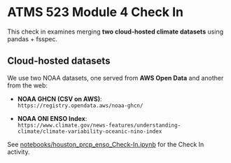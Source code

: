 # ATMS 523 Module 4 Check In

This check in examines merging **two cloud-hosted climate datasets** using pandas + fsspec.

## Cloud-hosted datasets

We use two NOAA datasets, one served from **AWS Open Data** and another from the web:

- **NOAA GHCN (CSV on AWS)**:  
  `https://registry.opendata.aws/noaa-ghcn/`

- **NOAA ONI ENSO Index**:  
  `https://www.climate.gov/news-features/understanding-climate/climate-variability-oceanic-nino-index`

See [notebooks/houston_prcp_enso_Check-In.ipynb](notebooks/houston_prcp_enso_Check-In.ipynb) for the Check In activity.